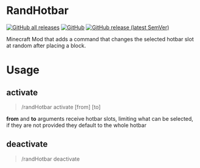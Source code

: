# RandHotbar

[![GitHub all releases](https://img.shields.io/github/downloads/esWhistler/RandHotbar/total)](https://www.curseforge.com/minecraft/mc-mods/hotbar-randomizer)
[![GitHub](https://img.shields.io/github/license/esWhistler/RandHotbar)](https://github.com/esWhistler/RandHotbar/blob/main/LICENSE)
[![GitHub release (latest SemVer)](https://img.shields.io/github/v/release/esWhistler/RandHotbar)](https://github.com/esWhistler/RandHotbar/releases)

Minecraft Mod that adds a command that changes the selected hotbar slot at random after placing a block.

# Usage

## activate

> /randHotbar activate [from] [to]

**from** and **to** arguments receive hotbar slots, limiting what can be selected, if they are not provided they default to the whole hotbar

## deactivate

> /randHotbar deactivate
